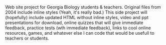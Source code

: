 Web site project for Georgia Biology students & teachers. 
Original files from 2004 include inline styles (Yeah, it's really bad.)
This side project will (hopefully) include updated HTML without inline styles, video and ppt presentations for download, online quizzes that will give immediate feedback, practice tests (wth immediate feedback), links to cool online resources, games, and whatever else I can code that would be usefull to teachers or students.
 
